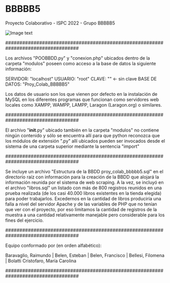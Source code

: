 # BBBBB5
Proyecto Colaborativo - ISPC 2022 - Grupo BBBBB5

![Image text](https://github.com/ispc-programador2022/BBBBB5/blob/main/banner.jpg)

##################################################################################

Los archivos "POOBBDD.py" y "conexion.php" ubicados dentro de la carpeta "modulos" poseen como acceso a la base de datos la siguiente información:

  SERVIDOR:       "localhost"
  USUARIO:        "root"
  CLAVE:          "" <- sin clave
  BASE DE DATOS:  "Proy_Colab_BBBBB5"

Los datos de usuario son los que vienen por defecto en la instalación de MySQL en los diferentes programas que funcionan como servidores web locales como XAMPP, WAMPP, LAMPP, Laragon (Laragon.org) o similares.

##################################################################################

El archivo "__init__.py" ubicado también en la carpeta "modulos" no contiene ningún contenido y sólo se encuentra allí para que python reconozca que los módulos de extensión ".py" allí ubicados pueden ser invocados desde el sistema de una carpeta superior mediante la sentencia "import"

##################################################################################

Se incluye un archivo "Estructura de la BBDD proy_colab_bbbbb5.sql" en el directorio raíz con información para la creación de la BBDD que alojará la información reunida por el sistema de web scraping.
A la vez, se incluyó en el archivo "libros.sql" un listado con más de 800 registros reunidos en una prueba realizada (de los casi 40.000 libros existentes en la tienda elegida) para poder trabajarlos. Excedernos en la cantidad de libros produciría una falla a nivel del servidor Apache y de las variables de PHP que no tenían que ver con el proyecto, por eso limitamos la cantidad de registros de la muestra a una cantidad relativamente manejable pero considerable para los fines del ejercicio.

##################################################################################

Equipo conformado por (en orden alfabético):

Baravaglio, Raimundo | Belen, Esteban | Belen, Francisco | Bellesi, Filomena | Bolatti Cristofaro, María Carolina

##################################################################################
